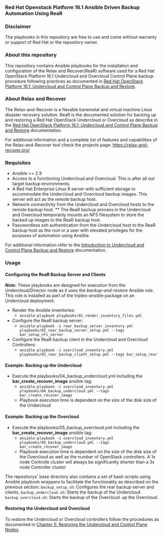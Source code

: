 ### Red Hat Openstack Platform 16.1 Ansible Driven Backup Automation Using ReaR

### Disclaimer
The playbooks in this repository are free to use and come without warranty or
support of Red Hat or the repository owner.

### About this repository
This repository contains Ansible playbooks for the installation
and configuration of the Relax and Recover(ReaR) software used for a Red Hat 
OpenStack Platform 16.1 Undercloud and Overcloud Control Plane backup procedure following
practices as documented in [Red Hat OpenStack Platform 16.1: Undercloud and Control Plane Backup and Restore](https://access.redhat.com/documentation/en-us/red_hat_openstack_platform/16.1/html/undercloud_and_control_plane_back_up_and_restore/index).

### About Relax and Recover
The Relax-and-Recover is a flexable baremetal and virtual machine Linux disaster recovery solution. ReaR is the
documented solution for backing up and restoring a Red Hat OpenStack Undercloud
or Overcloud as describe in the [Red Hat OpenStack Platform 16.1: Undercloud and Control Plane Backup and Restore](https://access.redhat.com/documentation/en-us/red_hat_openstack_platform/16.1/html/undercloud_and_control_plane_back_up_and_restore/index) documentation.

For additional information and a complete list of features and capabilities of the Relax-and-Recover tool check the 
projects page: https://relax-and-recover.org/

### Requisites
* Ansible >= 2.9
* Access to a functioning Undercloud and Overcloud. This is after all our target backup environments.
* A Red Hat Enterprise Linux 8 server with sufficient storage to accommodate the Undercloud and Overcloud backup images. This server will act as the remote backup host.
* Network connectivity from the Undercloud and Overcloud hosts to the 
  remote backup host.
** The ReaR backup process in the Undercloud and Overcloud temporarily mounts an
NFS filesystem to store the backed up images to the ReaR backup host. 
* Passwordless ssh authentication from the Undercloud host to the ReaR backup host as the root or a user with elevated privileges for the purposes of automation using Ansible.

For additional information refer to the [Introduction to Undercloud and Control
Plane Backup and Restore](https://access.redhat.com/documentation/en-us/red_hat_openstack_platform/16.1/html/undercloud_and_control_plane_back_up_and_restore/introduction-to-undercloud-and-control-plane-back-up-and-restore_osp-ctlplane-br) documentation.

### Usage
#### Configuring the ReaR Backup Server and Clients
__*Note:*__ These playbooks are designed for execution from the
Undercloud/Director node as it uses the *backup-and-restore* Ansible role.
This role is installed as part of the tripleo-ansible package on an Undercloud
deployment. 

- Render the Ansible inventories:
   - `ansible-playbook playbooks/01_render_inventory_files.yml`
- Configure the ReaR backup server:
   - `ansible-playbook -i rear_backup_server_inventory.yml playbooks/02_rear_backup_server_setup.yml --tags bar_setup_nfs_server`
- Configure the ReaR backup client in the Undercloud and Overcloud Controllers:
   - `ansible-playbook -i overcloud_inventory.yml playbooks/03_rear_backup_client_setup.yml --tags bar_setup_rear`

#### Example: Backing up the Undercloud
- Execute the playbooks/04_backup_undercloud.yml including the **bar_create_recover_image** ansible tag:
   - `ansible-playbook -i overcloud_inventory.yml playbooks/04_backup_undercloud.yml --tags bar_create_recover_image`
   - Playbook execution time is dependent on the size of the disk size of the Undercloud

#### Example: Backing up the Overcloud
- Execute the playbooks/05_backup_overcloud.yml including the **bar_create_recover_image** ansible tag:
   - `ansible-playbook -i overcloud_inventory.yml playbooks/04_backup_undercloud.yml --tags bar_create_recover_image`
   - Playbook execution time is dependent on the size of the disk size of the
     Overcloud as well as the number of OpenStack controllers. A 1x node Controlle cluster will always be significantly shorter than a 3x node Controller cluster

The repositorys' base directory also contains a set of bash scripts using Ansible playbook wrappers to facilitate the functionality as described on the previous section:
`backup_setup.sh`: Configures the rear backup server and clients. 
`backup_undercloud.sh`: Starts the backup of the Undercloud.
`backup_overcloud.sh`: Starts the backup of the Overcloud.
up the Overcloud.


#### Restoring the Undercloud and Overcloud
To restore the Undercloud or Overcloud controllers follow the procedures as documented in [Chapter 5: Restoring the Undercloud and Control Plane Nodes](https://access.redhat.com/documentation/en-us/red_hat_openstack_platform/16.1/html/undercloud_and_control_plane_back_up_and_restore/restoring-the-undercloud-and-control-plane-nodes_osp-ctlplane-br). 
